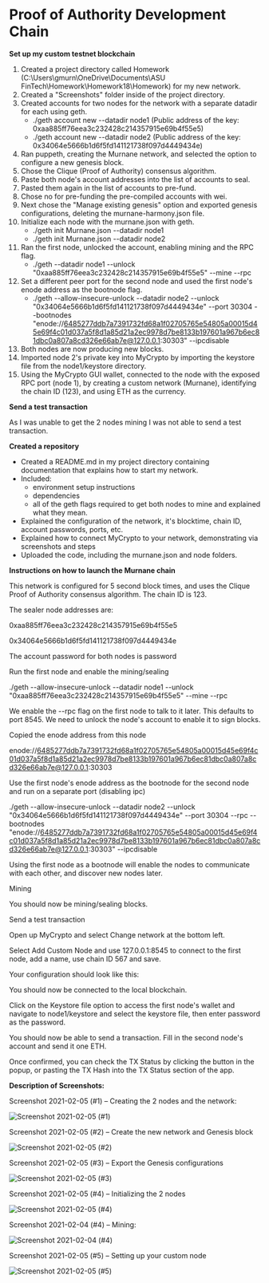 # **Proof of Authority Development Chain**

**Set up my custom testnet blockchain**

1. Created a project directory called Homework (C:\Users\gmurn\OneDrive\Documents\ASU FinTech\Homework\Homework18\Homework) for my new network.
2. Created a &quot;Screenshots&quot; folder inside of the project directory.
3. Created accounts for two nodes for the network with a separate datadir for each using geth.
   - ./geth account new --datadir node1 (Public address of the key: 0xaa885ff76eea3c232428c214357915e69b4f55e5)
   - ./geth account new --datadir node2 (Public address of the key: 0x34064e5666b1d6f5fd141121738f097d4449434e)
4. Ran puppeth, creating the Murnane network, and selected the option to configure a new genesis block.
5. Chose the Clique (Proof of Authority) consensus algorithm.
6. Paste both node&#39;s account addresses into the list of accounts to seal.
7. Pasted them again in the list of accounts to pre-fund.
8. Chose no for pre-funding the pre-compiled accounts with wei.
9. Next chose the &quot;Manage existing genesis&quot; option and exported genesis configurations, deleting the murnane-harmony.json file.
10. Initialize each node with the murnane.json with geth.
    - ./geth init Murnane.json --datadir node1
     - ./geth init Murnane.json --datadir node2
11. Ran the first node, unlocked the account, enabling mining and the RPC flag.
     - ./geth --datadir node1 --unlock &quot;0xaa885ff76eea3c232428c214357915e69b4f55e5&quot; --mine --rpc
12. Set a different peer port for the second node and used the first node&#39;s enode address as the bootnode flag.
     - ./geth --allow-insecure-unlock --datadir node2 --unlock &quot;0x34064e5666b1d6f5fd141121738f097d4449434e&quot; --port 30304 --bootnodes &quot;enode://6485277ddb7a7391732fd68a1f02705765e54805a00015d45e69f4c01d037a5f8d1a85d21a2ec9978d7be8133b197601a967b6ec81dbc0a807a8cd326e66ab7e@127.0.0.1:30303&quot; --ipcdisable
13. Both nodes are now producing new blocks.
14. Imported node 2&#39;s private key into MyCrypto by importing the keystore file from the node1/keystore directory.
15. Using the MyCrypto GUI wallet, connected to the node with the exposed RPC port (node 1), by creating a custom network (Murnane), identifying the chain ID (123), and using ETH as the currency.

**Send a test transaction**

As I was unable to get the 2 nodes mining I was not able to send a test transaction.

**Created a repository**

- Created a README.md in my project directory containing documentation that explains how to start my network.
- Included:
  - environment setup instructions
  - dependencies
  - all of the geth flags required to get both nodes to mine and explained what they mean.
- Explained the configuration of the network, it&#39;s blocktime, chain ID, account passwords, ports, etc.
- Explained how to connect MyCrypto to your network, demonstrating via screenshots and steps
- Uploaded the code, including the murnane.json and node folders.

**Instructions on how to launch the Murnane chain**

This network is configured for 5 second block times, and uses the Clique Proof of Authority consensus algorithm. The chain ID is 123.

The sealer node addresses are:

0xaa885ff76eea3c232428c214357915e69b4f55e5

0x34064e5666b1d6f5fd141121738f097d4449434e

The account password for both nodes is password

Run the first node and enable the mining/sealing

./geth --allow-insecure-unlock --datadir node1 --unlock &quot;0xaa885ff76eea3c232428c214357915e69b4f55e5&quot; --mine --rpc

We enable the --rpc flag on the first node to talk to it later. This defaults to port 8545. We need to unlock the node&#39;s account to enable it to sign blocks.

Copied the enode address from this node

enode://6485277ddb7a7391732fd68a1f02705765e54805a00015d45e69f4c01d037a5f8d1a85d21a2ec9978d7be8133b197601a967b6ec81dbc0a807a8cd326e66ab7e@127.0.0.1:30303

Use the first node&#39;s enode address as the bootnode for the second node and run on a separate port (disabling ipc)

./geth --allow-insecure-unlock --datadir node2 --unlock &quot;0x34064e5666b1d6f5fd141121738f097d4449434e&quot; --port 30304 --rpc --bootnodes &quot;enode://6485277ddb7a7391732fd68a1f02705765e54805a00015d45e69f4c01d037a5f8d1a85d21a2ec9978d7be8133b197601a967b6ec81dbc0a807a8cd326e66ab7e@127.0.0.1:30303&quot; --ipcdisable

Using the first node as a bootnode will enable the nodes to communicate with each other, and discover new nodes later.

Mining

You should now be mining/sealing blocks.

Send a test transaction

Open up MyCrypto and select Change network at the bottom left.

Select Add Custom Node and use 127.0.0.1:8545 to connect to the first node, add a name, use chain ID 567 and save.

Your configuration should look like this:

You should now be connected to the local blockchain.

Click on the Keystore file option to access the first node&#39;s wallet and navigate to node1/keystore and select the keystore file, then enter password as the password.

You should now be able to send a transaction. Fill in the second node&#39;s account and send it one ETH.

Once confirmed, you can check the TX Status by clicking the button in the popup, or pasting the TX Hash into the TX Status section of the app.

**Description of Screenshots:**

Screenshot 2021-02-05 (#1) – Creating the 2 nodes and the network:

![Screenshot 2021-02-05 (#1)](https://user-images.githubusercontent.com/70610967/107152992-66d86c80-6928-11eb-95a3-96deaa3fb0c4.PNG)

Screenshot 2021-02-05 (#2) – Create the new network and Genesis block

![Screenshot 2021-02-05 (#2)](https://user-images.githubusercontent.com/70610967/107153023-9b4c2880-6928-11eb-9a33-c40563a33c82.PNG)

Screenshot 2021-02-05 (#3) – Export the Genesis configurations

![Screenshot 2021-02-05 (#3)](https://user-images.githubusercontent.com/70610967/107153037-b323ac80-6928-11eb-93c9-59c7e43ac5b7.PNG)

Screenshot 2021-02-05 (#4) – Initializing the 2 nodes

![Screenshot 2021-02-05 (#4)](https://user-images.githubusercontent.com/70610967/107153060-cc2c5d80-6928-11eb-9eaa-712486e86716.PNG)

Screenshot 2021-02-04 (#4) – Mining:

![Screenshot 2021-02-04 (#4)](https://user-images.githubusercontent.com/70610967/107153079-dea69700-6928-11eb-94fe-a6474e6fea83.PNG)

Screenshot 2021-02-05 (#5) – Setting up your custom node

![Screenshot 2021-02-05 (#5)](https://user-images.githubusercontent.com/70610967/107153094-ed8d4980-6928-11eb-8f32-14c088a8e32c.PNG)
